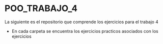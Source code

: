 # POO_TRABAJO_4
La siguiente es el repositorio que comprende los ejercicios para el trabajo 4 
* En cada carpeta se encuentra los ejercicios practicos asociados con los ejercicios
